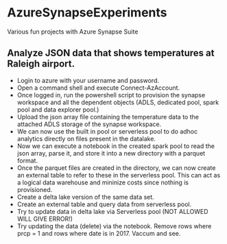 # AzureSynapseExperiments
Various fun projects with Azure Synapse Suite

## Analyze JSON data that shows temperatures at Raleigh airport.
* Login to azure with your username and password.
* Open a command shell and execute Connect-AzAccount.
* Once logged in, run the powershell script to provision the synapse workspace and all the dependent objects (ADLS, dedicated pool, spark pool and data explorer pool.)
* Upload the json array file containing the temperature data to the attached ADLS storage of the synapse workspace. 
* We can now use the built in pool or serverless pool to do adhoc analytics directly on files present in the datalake.
* Now we can execute a notebook in the created spark pool to read the json array, parse it, and store it into a new directory with a parquet format. 
* Once the parquet files are created in the directory, we can now create an external table to refer to these in the serverless pool. This can act as a logical data warehouse and mininize costs since nothing is provisioned.
* Create a delta lake version of the same data set.
* Create an external table and query data from serverless pool.
* Try to update data in delta lake via Serverless pool (NOT ALLOWED WILL GIVE ERROR!)
* Try updating the data (delete) via the notebook. Remove rows where prcp = 1 and rows where date is in 2017. Vaccum and see.